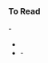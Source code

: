 ### To Read

-[](https://medium.freecodecamp.org/which-languages-should-you-learn-for-data-science-e806ba55a81f)
- [](https://medium.freecodecamp.org/the-best-data-science-courses-on-the-internet-ranked-by-your-reviews-6dc5b910ea40)
- [](https://medium.freecodecamp.org/an-overview-of-every-data-visualization-course-on-the-internet-9ccf24ea9c9b)
-[](https://medium.freecodecamp.org/whose-reviews-should-you-trust-imdb-rotten-tomatoes-metacritic-or-fandango-7d1010c6cf19)
